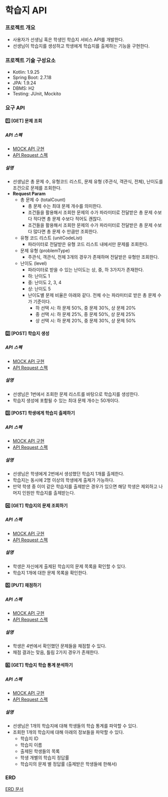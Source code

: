 # 학습지 API
### 프로젝트 개요
* 사용자가 선생님 혹은 학생인 학습지 서비스 API를 개발한다.
* 선생님이 학습지를 생성하고 학생에게 학습지를 출제하는 기능을 구현한다.

### 프로젝트 기술 구성요소
* Kotlin: 1.9.25
* Spring Boot: 2.7.18
* JPA: 1.9.24
* DBMS: H2
* Testing: JUnit, Mockito

### 요구 API
#### 1️⃣ [GET] 문제 조회
##### API 스펙
* [MOCK API 구현](src/main/kotlin/org/freewheelin/homeschoolmaterials/api/problem/ProblemApi.kt)
* [API Request 스펙](src/main/resources/http/problemApiRequest.http)

##### 설명
* 선생님은 총 문제 수, 유형코드 리스트, 문제 유형 (주관식, 객관식, 전체), 난이도를 조건으로 문제를 조회한다.
* **Request Param**
  * 총 문제 수 (totalCount)
    * 총 문제 수는 최대 문제 개수를 의미한다.
    * 조건들을 활용해서 조회한 문제의 수가 파라미터로 전달받은 총 문제 수보다 적다면 총 문제 수보다 적어도 괜찮다.
    * 조건들을 활용해서 조회한 문제의 수가 파라미터로 전달받은 총 문제 수보다 많다면 총 문제 수 만큼만 조회한다.
  * 유형 코드 리스트 (unitCodeList)
    * 파라미터로 전달받은 유형 코드 리스트 내에서만 문제를 조회한다.
  * 문제 유형 (problemType)
    * 주관식, 객관식, 전체 3개의 경우가 존재하며 전달받은 유형만 조회한다.
  * 난이도 (level)
    * 파라미터로 받을 수 있는 난이도는 상, 중, 하 3가지가 존재한다.
    * 하: 난이도 1
    * 중: 난이도 2, 3, 4
    * 상: 난이도 5
    * 난이도별 문제 비율은 아래와 같다. 전체 수는 파라미터로 받은 총 문제 수가 기준이다.
      * 하 선택 시: 하 문제 50%, 중 문제 30%, 상 문제 20%
      * 중 선택 시: 하 문제 25%, 중 문제 50%, 상 문제 25%
      * 상 선택 시: 하 문제 20%, 중 문제 30%, 상 문제 50%


#### 2️⃣ [POST] 학습지 생성
##### API 스펙
* [MOCK API 구현](src/main/kotlin/org/freewheelin/homeschoolmaterials/api/homeschool/HomeSchoolApi.kt)
* [API Request 스펙](src/main/resources/http/homeSchoolApiRequest.http)

##### 설명
* 선생님은 1번에서 조회한 문제 리스트를 바탕으로 학습지를 생성한다.
* 학습지 생성에 포함될 수 있는 최대 문제 개수는 50개이다.

#### 3️⃣ [POST] 학생에게 학습지 출제하기
##### API 스펙
* [MOCK API 구현](src/main/kotlin/org/freewheelin/homeschoolmaterials/api/homeschool/HomeSchoolApi.kt)
* [API Request 스펙](src/main/resources/http/homeSchoolApiRequest.http)

##### 설명
* 선생님은 학생에게 2번에서 생성했던 학습지 1개를 출제한다.
* 학습지는 동시에 2명 이상의 학생에게 출제가 가능하다.
* 만약 학생 중 이미 같은 학습지를 출제받은 경우가 있으면 해당 학생은 제외하고 나머지 인원만 학습지를 출제받는다.

#### 4️⃣ [GET] 학습지의 문제 조회하기
##### API 스펙
* [MOCK API 구현](src/main/kotlin/org/freewheelin/homeschoolmaterials/api/problem/ProblemApi.kt)
* [API Request 스펙](src/main/resources/http/problemApiRequest.http)

##### 설명
* 학생은 자신에게 출제된 학습지의 문제 목록을 확인할 수 있다.
* 학습지 1개에 대한 문제 목록을 확인한다.

#### 5️⃣ [PUT] 채점하기
##### API 스펙
* [MOCK API 구현](src/main/kotlin/org/freewheelin/homeschoolmaterials/api/problem/ProblemApi.kt)
* [API Request 스펙](src/main/resources/http/problemApiRequest.http)

##### 설명
* 학생은 4번에서 확인했던 문제들을 채점할 수 있다.
* 채점 결과는 맞음, 틀림 2가지 경우가 존재한다.

#### 6️⃣ [GET] 학습지 학습 통계 분석하기
##### API 스펙
* [MOCK API 구현](src/main/kotlin/org/freewheelin/homeschoolmaterials/api/homeschool/HomeSchoolApi.kt)
* [API Request 스펙](src/main/resources/http/homeSchoolApiRequest.http)

##### 설명
* 선생님은 1개의 학습지에 대해 학생들의 학습 통계를 파악할 수 있다.
* 조회한 1개의 학습지에 대해 아래의 정보들을 파악할 수 있다.
  * 학습지 ID
  * 학습지 이름
  * 출제된 학생들의 목록
  * 학생 개별의 학습지 정답률
  * 학습지의 문제 별 정답률 (출제받은 학생들에 한해서)

### ERD
[ERD 문서](docs/ERD.md)
